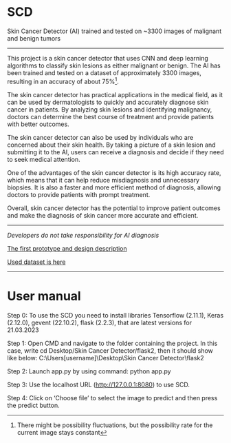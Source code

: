 # SCD
Skin Cancer Detector (AI) trained and tested on ~3300 images of malignant and benign tumors
***
This project is a skin cancer detector that uses CNN and deep learning algorithms to classify skin lesions as either malignant or benign. The AI has been trained and tested on a dataset of approximately 3300 images, resulting in an accuracy of about 75%[^1].

The skin cancer detector has practical applications in the medical field, as it can be used by dermatologists to quickly and accurately diagnose skin cancer in patients. By analyzing skin lesions and identifying malignancy, doctors can determine the best course of treatment and provide patients with better outcomes.

The skin cancer detector can also be used by individuals who are concerned about their skin health. By taking a picture of a skin lesion and submitting it to the AI, users can receive a diagnosis and decide if they need to seek medical attention.

One of the advantages of the skin cancer detector is its high accuracy rate, which means that it can help reduce misdiagnosis and unnecessary biopsies. It is also a faster and more efficient method of diagnosis, allowing doctors to provide patients with prompt treatment.

Overall, skin cancer detector has the potential to improve patient outcomes and make the diagnosis of skin cancer more accurate and efficient.
***

_Developers do not take responsibility for AI diagnosis_

[The first prototype and design description](https://www.behance.net/gallery/162330943/Skin-Cancer-Detector-User-Interface-Prototype)


[Used dataset is here](https://www.kaggle.com/datasets/fanconic/skin-cancer-malignant-vs-benign)


***


# User manual
Step 0: To use the SCD you need to install libraries Tensorflow (2.11.1), Keras (2.12.0), gevent (22.10.2), flask (2.2.3), that are latest versions for 21.03.2023

Step 1: Open CMD and navigate to the folder containing the project. In this case, write cd Desktop/Skin Cancer Detector/flask2, then it should show like below:
C:\Users\[username]\Desktop\Skin Cancer Detector\flask2

 
Step 2: Launch app.py by using command: python app.py


Step 3: Use the localhost URL (http://127.0.0.1:8080) to use SCD.


Step 4: Click on ‘Choose file’ to select the image to predict and then press the predict button.

[^1]:There might be possibility fluctuations, but the possibility rate for the current image stays constant



